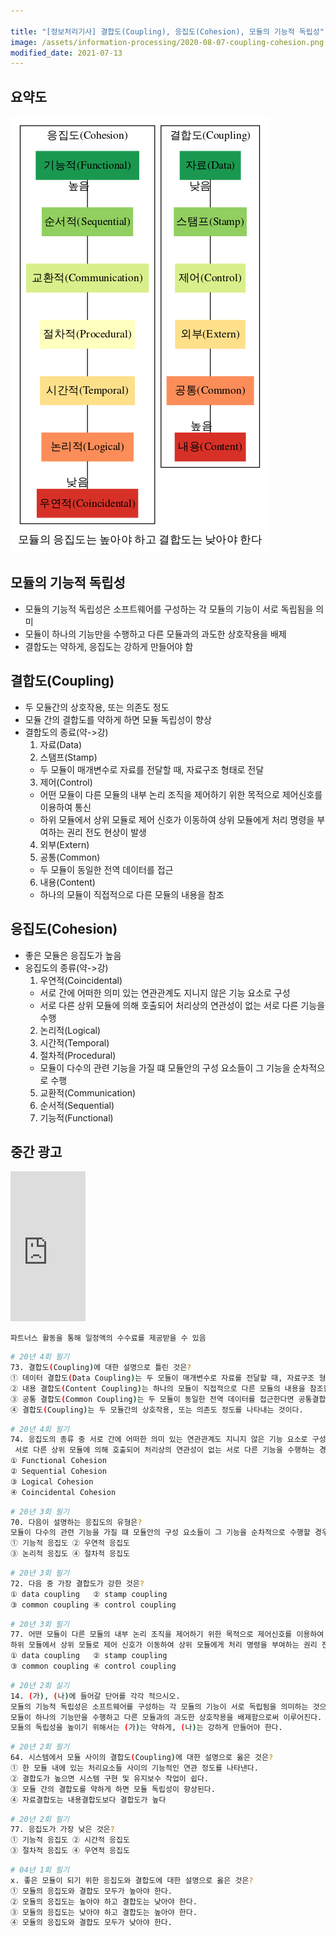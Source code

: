 ```yaml
---

title: "[정보처리기사] 결합도(Coupling), 응집도(Cohesion), 모듈의 기능적 독립성"
image: /assets/information-processing/2020-08-07-coupling-cohesion.png
modified_date: 2021-07-13
---
```


## 요약도

![결합도 응집도](/assets/information-processing/2020-08-07-coupling-cohesion.png)

## 모듈의 기능적 독립성
- 모듈의 기능적 독립성은 소프트웨어를 구성하는 각 모듈의 기능이 서로 독립됨을 의미
- 모듈이 하나의 기능만을 수행하고 다른 모듈과의 과도한 상호작용을 배제
- 결합도는 약하게, 응집도는 강하게 만들어야 함

## 결합도(Coupling)
- 두 모듈간의 상호작용, 또는 의존도 정도
- 모듈 간의 결합도를 약하게 하면 모듈 독립성이 향상
- 결합도의 종료(약->강)
  1. 자료(Data)
  2. 스탬프(Stamp)
    - 두 모듈이 매개변수로 자료를 전달할 때, 자료구조 형태로 전달
  3. 제어(Control)
    - 어떤 모듈이 다른 모듈의 내부 논리 조직을 제어하기 위한 목적으로 제어신호를 이용하여 통신
    - 하위 모듈에서 상위 모듈로 제어 신호가 이동하여 상위 모듈에게 처리 명령을 부여하는 권리 전도 현상이 발생
  4. 외부(Extern)
  5. 공통(Common)
    - 두 모듈이 동일한 전역 데이터를 접근
  6. 내용(Content)
    - 하나의 모듈이 직접적으로 다른 모듈의 내용을 참조

## 응집도(Cohesion)
- 좋은 모듈은 응집도가 높음
- 응집도의 종류(약->강)
  1. 우연적(Coincidental)
    - 서로 간에 어떠한 의미 있는 연관관계도 지니지 않은 기능 요소로 구성
    - 서로 다른 상위 모듈에 의해 호출되어 처리상의 연관성이 없는 서로 다른 기능을 수행
  2. 논리적(Logical)
  3. 시간적(Temporal)
  4. 절차적(Procedural)
    - 모듈이 다수의 관련 기능을 가질 떄 모듈안의 구성 요소들이 그 기능을 순차적으로 수행
  5. 교환적(Communication)
  6. 순서적(Sequential)
  7. 기능적(Functional)

## 중간 광고
<iframe src="https://coupa.ng/bT5WRy" width="120" height="240" frameborder="0" scrolling="no" referrerpolicy="unsafe-url"></iframe>

`파트너스 활동을 통해 일정액의 수수료를 제공받을 수 있음`

```bash
# 20년 4회 필기
73. 결합도(Coupling)에 대한 설명으로 틀린 것은?
① 데이터 결합도(Data Coupling)는 두 모듈이 매개변수로 자료를 전달할 때, 자료구조 형태로 전달되어 이용 될 때 데이터가 결합되어 있다고 한다.
② 내용 결합도(Content Coupling)는 하나의 모듈이 직접적으로 다른 모듈의 내용을 참조할 때 두 모듈은 내용적으로 결합되어 있다고 한다.
③ 공통 결합도(Common Coupling)는 두 모듈이 동일한 전역 데이터를 접근한다면 공통결합 되어 있다고 한다.
④ 결합도(Coupling)는 두 모듈간의 상호작용, 또는 의존도 정도를 나타내는 것이다.
```

```bash
# 20년 4회 필기
74. 응집도의 종류 중 서로 간에 어떠한 의미 있는 연관관계도 지니지 않은 기능 요소로 구성되는 경우이며,
 서로 다른 상위 모듈에 의해 호출되어 처리상의 연관성이 없는 서로 다른 기능을 수행하는 경우의 응집도는?
① Functional Cohesion
② Sequential Cohesion
③ Logical Cohesion
④ Coincidental Cohesion
```

```bash
# 20년 3회 필기
70. 다음이 설명하는 응집도의 유형은?
모듈이 다수의 관련 기능을 가질 떄 모듈안의 구성 요소들이 그 기능을 순차적으로 수행할 경우의 응집도
① 기능적 응집도 ② 우연적 응집도
③ 논리적 응집도 ④ 절차적 응집도
```

```bash
# 20년 3회 필기
72. 다음 중 가장 결합도가 강한 것은?
① data coupling   ② stamp coupling
③ common coupling ④ control coupling
```

```bash
# 20년 3회 필기
77. 어떤 모듈이 다른 모듈의 내부 논리 조직을 제어하기 위한 목적으로 제어신호를 이용하여 통신하는 경우이며,
하위 모듈에서 상위 모듈로 제어 신호가 이동하여 상위 모듈에게 처리 명령을 부여하는 권리 전도 현상이 발생하게 되는 결합도는?
① data coupling   ② stamp coupling
③ common coupling ④ control coupling
```

```bash
# 20년 2회 실기
14. (가), (나)에 들어갈 단어를 각각 적으시오.
모듈의 기능적 독립성은 소프트웨어를 구성하는 각 모듈의 기능이 서로 독립됨을 의미하는 것으로,
모듈이 하나의 기능만을 수행하고 다른 모듈과의 과도한 상호작용을 배제함으로써 이루어진다.
모듈의 독립성을 높이기 위해서는 (가)는 약하게, (나)는 강하게 만들어야 한다.
```

```bash
# 20년 2회 필기
64. 시스템에서 모듈 사이의 결합도(Coupling)에 대한 설명으로 옳은 것은?
① 한 모듈 내에 있는 처리요소들 사이의 기능적인 연관 정도를 나타낸다.
② 결합도가 높으면 시스템 구현 및 유지보수 작업이 쉽다.
③ 모듈 간의 결합도를 약하게 하면 모듈 독립성이 향상된다.
④ 자료결합도는 내용결합도보다 결합도가 높다
```

```bash
# 20년 2회 필기
77. 응집도가 가장 낮은 것은?
① 기능적 응집도 ② 시간적 응집도
③ 절차적 응집도 ④ 우연적 응집도
```

```bash
# 04년 1회 필기
x. 좋은 모듈이 되기 위한 응집도와 결합도에 대한 설명으로 옳은 것은?
① 모듈의 응집도와 결합도 모두가 높아야 한다.
② 모듈의 응집도는 높아야 하고 결합도는 낮아야 한다.
③ 모듈의 응집도는 낮아야 하고 결합도는 높아야 한다.
④ 모듈의 응집도와 결합도 모두가 낮아야 한다.
```
